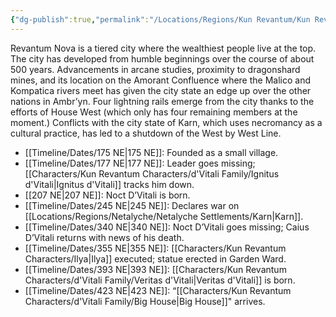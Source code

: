```yaml
---
{"dg-publish":true,"permalink":"/Locations/Regions/Kun Revantum/Kun Revantum Settlements/Revantum Nova/Revantum Nova/"}
---
```


Revantum Nova is a tiered city where the wealthiest people live at the top. The city has developed from humble beginnings over the course of about 500 years. Advancements in arcane studies, proximity to dragonshard mines, and its location on the Amorant Confluence where the Malico and Kompatica rivers meet has given the city state an edge up over the other nations in Ambr’yn. Four lightning rails emerge from the city thanks to the efforts of House West (which only has four remaining members at the moment.) Conflicts with the city state of Karn, which uses necromancy as a cultural practice, has led to a shutdown of the West by West Line.

 - [[Timeline/Dates/175 NE\|175 NE]]: Founded as a small village.
 - [[Timeline/Dates/177 NE\|177 NE]]: Leader goes missing; [[Characters/Kun Revantum Characters/d'Vitali Family/Ignitus d'Vitali\|Ignitus d'Vitali]] tracks him down.
 - [[207 NE\|207 NE]]: Noct D’Vitali is born. 
 - [[Timeline/Dates/245 NE\|245 NE]]: Declares war on [[Locations/Regions/Netalyche/Netalyche Settlements/Karn\|Karn]].
 - [[Timeline/Dates/340 NE\|340 NE]]: Noct D’Vitali goes missing; Caius D’Vitali returns with news of his death.
 - [[Timeline/Dates/355 NE\|355 NE]]: [[Characters/Kun Revantum Characters/Ilya\|Ilya]] executed; statue erected in Garden Ward.
 - [[Timeline/Dates/393 NE\|393 NE]]: [[Characters/Kun Revantum Characters/d'Vitali Family/Veritas d'Vitali\|Veritas d'Vitali]] is born. 
 - [[Timeline/Dates/423 NE\|423 NE]]: “[[Characters/Kun Revantum Characters/d'Vitali Family/Big House\|Big House]]" arrives.